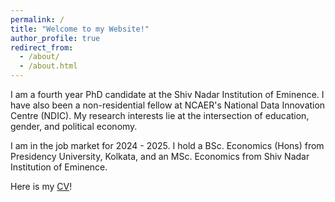 ```yaml
---
permalink: /
title: "Welcome to my Website!"
author_profile: true
redirect_from: 
  - /about/
  - /about.html
---
```


I am a fourth year PhD candidate at the Shiv Nadar Institution of Eminence. I have also been a non-residential fellow at NCAER's National Data Innovation Centre (NDIC). My research interests lie at the intersection of education, gender, and political economy. 

I am in the job market for 2024 - 2025. I hold a BSc. Economics (Hons) from Presidency University, Kolkata, and an MSc. Economics from Shiv Nadar Institution of Eminence. 


Here is my [CV](https://www.dropbox.com/scl/fi/o300x52g8vw9rxxqqhekn/Subarna_updated_CV.pdf?rlkey=71iufqy2hdik2t7dq9tb7wdav&st=vfnsncf3&dl=0)!



